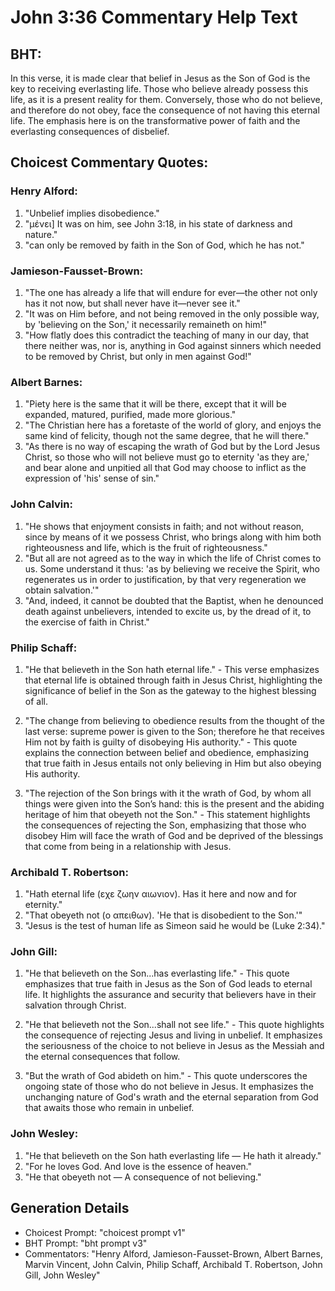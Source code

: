 # John 3:36 Commentary Help Text

## BHT:
In this verse, it is made clear that belief in Jesus as the Son of God is the key to receiving everlasting life. Those who believe already possess this life, as it is a present reality for them. Conversely, those who do not believe, and therefore do not obey, face the consequence of not having this eternal life. The emphasis here is on the transformative power of faith and the everlasting consequences of disbelief.

## Choicest Commentary Quotes:
### Henry Alford:
1. "Unbelief implies disobedience." 
2. "μένει] It was on him, see John 3:18, in his state of darkness and nature."
3. "can only be removed by faith in the Son of God, which he has not."

### Jamieson-Fausset-Brown:
1. "The one has already a life that will endure for ever—the other not only has it not now, but shall never have it—never see it."
2. "It was on Him before, and not being removed in the only possible way, by 'believing on the Son,' it necessarily remaineth on him!"
3. "How flatly does this contradict the teaching of many in our day, that there neither was, nor is, anything in God against sinners which needed to be removed by Christ, but only in men against God!"

### Albert Barnes:
1. "Piety here is the same that it will be there, except that it will be expanded, matured, purified, made more glorious."
2. "The Christian here has a foretaste of the world of glory, and enjoys the same kind of felicity, though not the same degree, that he will there."
3. "As there is no way of escaping the wrath of God but by the Lord Jesus Christ, so those who will not believe must go to eternity 'as they are,' and bear alone and unpitied all that God may choose to inflict as the expression of 'his' sense of sin."

### John Calvin:
1. "He shows that enjoyment consists in faith; and not without reason, since by means of it we possess Christ, who brings along with him both righteousness and life, which is the fruit of righteousness."
2. "But all are not agreed as to the way in which the life of Christ comes to us. Some understand it thus: 'as by believing we receive the Spirit, who regenerates us in order to justification, by that very regeneration we obtain salvation.'"
3. "And, indeed, it cannot be doubted that the Baptist, when he denounced death against unbelievers, intended to excite us, by the dread of it, to the exercise of faith in Christ."

### Philip Schaff:
1. "He that believeth in the Son hath eternal life." - This verse emphasizes that eternal life is obtained through faith in Jesus Christ, highlighting the significance of belief in the Son as the gateway to the highest blessing of all.

2. "The change from believing to obedience results from the thought of the last verse: supreme power is given to the Son; therefore he that receives Him not by faith is guilty of disobeying His authority." - This quote explains the connection between belief and obedience, emphasizing that true faith in Jesus entails not only believing in Him but also obeying His authority.

3. "The rejection of the Son brings with it the wrath of God, by whom all things were given into the Son’s hand: this is the present and the abiding heritage of him that obeyeth not the Son." - This statement highlights the consequences of rejecting the Son, emphasizing that those who disobey Him will face the wrath of God and be deprived of the blessings that come from being in a relationship with Jesus.

### Archibald T. Robertson:
1. "Hath eternal life (εχε ζωην αιωνιον). Has it here and now and for eternity."
2. "That obeyeth not (ο απειθων). 'He that is disobedient to the Son.'"
3. "Jesus is the test of human life as Simeon said he would be (Luke 2:34)."

### John Gill:
1. "He that believeth on the Son...has everlasting life." - This quote emphasizes that true faith in Jesus as the Son of God leads to eternal life. It highlights the assurance and security that believers have in their salvation through Christ.

2. "He that believeth not the Son...shall not see life." - This quote highlights the consequence of rejecting Jesus and living in unbelief. It emphasizes the seriousness of the choice to not believe in Jesus as the Messiah and the eternal consequences that follow.

3. "But the wrath of God abideth on him." - This quote underscores the ongoing state of those who do not believe in Jesus. It emphasizes the unchanging nature of God's wrath and the eternal separation from God that awaits those who remain in unbelief.

### John Wesley:
1. "He that believeth on the Son hath everlasting life — He hath it already." 
2. "For he loves God. And love is the essence of heaven."
3. "He that obeyeth not — A consequence of not believing."


## Generation Details
- Choicest Prompt: "choicest prompt v1"
- BHT Prompt: "bht prompt v3"
- Commentators: "Henry Alford, Jamieson-Fausset-Brown, Albert Barnes, Marvin Vincent, John Calvin, Philip Schaff, Archibald T. Robertson, John Gill, John Wesley"
